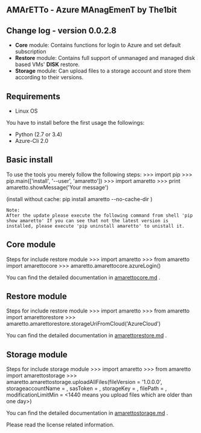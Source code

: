 
AMArETTo - Azure MAnagEmenT by The1bit
--------------------------------------

Change log - version 0.0.2.8
----------------------------

* **Core** module: Contains functions for login to Azure and set default subscription
* **Restore** module: Contains full support of unmanaged and managed disk based VMs' **DISK** restore.
* **Storage** module: Can upload files to a storage account and store them according to their versions.

Requirements
------------

* Linux OS

You have to install before the first usage the followings:

* Python (2.7 or 3.4)
* Azure-Cli 2.0


Basic install
-------------

To use the tools you merely follow the following steps:
    >>> import pip
    >>> pip.main(['install', '--user', 'amaretto'])
    >>> import amaretto
    >>> print amaretto.showMessage('Your message')

(install without cache: pip install amaretto --no-cache-dir  )

    Note: 
    After the update please execute the following command from shell 'pip show amaretto' If you can see that not the latest version is installed, please execute 'pip uninstall amaretto' to unistall it.


Core module
-----------
Steps for include restore module
	>>> import amaretto
	>>> from amaretto import amarettocore
	>>> amaretto.amarettocore.azureLogin()

You can find the detailed documentation in [amarettocore.md](https://github.com/the1bit/amaretto/blob/master/amaretto/amarettocore.md) .


Restore module
--------------
Steps for include restore module
	>>> import amaretto
	>>> from amaretto import amarettorestore
	>>> amaretto.amarettorestore.storageUriFromCloud('AzureCloud')

You can find the detailed documentation in [amarettorestore.md](https://github.com/the1bit/amaretto/blob/master/amaretto/amarettorestore.md) .


Storage module
--------------
Steps for include storage module
	>>> import amaretto
	>>> from amaretto import amarettostorage
	>>> amaretto.amarettostorage.uploadAllFiles(fileVersion = '1.0.0.0', storageaccountName = <your storage account name>, sasToken = <sasToken for your storage account>, storageKey = <storageKey for your storage account>, filePath = <local path of flies>, modificationLimitMin = <1440 means you upload files which are older than one day>)

You can find the detailed documentation in [amarettostorage.md](https://github.com/the1bit/amaretto/blob/master/amaretto/amarettostorage.md) .


Please read the license related information.